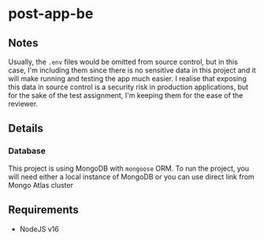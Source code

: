 # post-app-be

## Notes

Usually, the `.env` files would be omitted from source control, but in this case, I'm including them since there is no sensitive data in this project and it will make running and testing the app much easier. I realise that exposing this data in source control is a security risk in production applications, but for the sake of the test assignment, I'm keeping them for the ease of the reviewer.

## Details

### Database

This project is using MongoDB with `mongoose` ORM. To run the project, you will need either a local instance of MongoDB or you can use direct link from Mongo Atlas cluster

## Requirements

- NodeJS v16